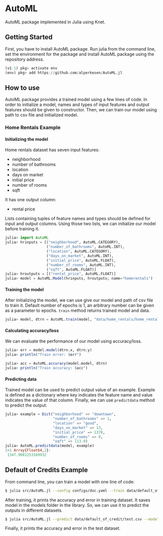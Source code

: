 # AutoML

AutoML package implemented in Julia using Knet.

## Getting Started

First, you have to install AutoML package. Run julia from the command line, set the environment for the package and install AutoML package using the repository address.

```julia
(v1.1) pkg> activate env
(env) pkg> add https://github.com/alperkesen/AutoML.jl
```

## How to use

AutoML package provides a trained model using a few lines of code. In order to initialize a model, names and types of input features and output features should be given to constructor. Then, we can train our model using path to csv file and initialized model.

### Home Rentals Example

#### Initializing the model

Home rentals dataset has seven input features:
- neighborhood
- number of bathrooms
- location
- days on market
- initial price
- number of rooms
- sqft

It has one output column:
- rental price

Lists containing tuples of feature names and types should be defined for input and output columns. Using those two lists, we can initialize our model before training it.

```julia
julia> import AutoML
julia> hrinputs = [("neighborhood", AutoML.CATEGORY),
                   ("number_of_bathrooms", AutoML.INT),
                   ("location", AutoML.CATEGORY),
                   ("days_on_market", AutoML.INT),
                   ("initial_price", AutoML.FLOAT),
                   ("number_of_rooms", AutoML.INT),
                   ("sqft", AutoML.FLOAT)]
julia> hroutputs = [("rental_price", AutoML.FLOAT)]
julia> model = AutoML.Model(hrinputs, hroutputs; name="homerentals")
```

#### Training the model

After initializing the model, we can use give our model and path of csv file to train it. Default number of epochs is 1, an arbitrary number can be given as a parameter to epochs. `train` method returns trained model and data.

```julia
julia> model, dtrn = AutoML.train(model, "data/home_rentals/home_rentals.csv"; epochs=50)
```

#### Calculating accuracy/loss

We can evaluate the performance of our model using accuracy/loss.

```julia
julia> err = model.model(dtrn.x, dtrn.y)
julia> println("Train error: $err")

julia> acc = AutoML.accuracy(model.model, dtrn)
julia> println("Train accuracy: $acc")
```

#### Predicting data

Trained model can be used to predict output value of an example. Example is defined as a dictionary where key indicates the feature name and value indicates the value of that column. Finally, we can use `predictdata` method to predict the output.

```julia
julia> example = Dict("neighborhood" => "downtown",
                      "number_of_bathrooms" => 1,
                      "location" => "good",
                      "days_on_market" => 13,
                      "initial_price" => 1378,
                      "number_of_rooms" => 0,
                      "sqft" => 113.0)
julia> AutoML.predictdata(model, example)
1×1 Array{Float64,2}:
 1347.9081253169932
```
## Default of Credits Example

From command line, you can train a model with one line of code:

```bash
$ julia src/AutoML.jl --config configs/doc.yaml --train data/default_of_credit/train.csv --epochs 1 --model_name doc
```

After training, it prints the accuracy and error in training dataset. It saves model in the models folder in the library. So, we can use it to predict the outputs in different datasets.

```bash
$ julia src/AutoML.jl --predict data/default_of_credit/test.csv --model_path models/doc.jld2
```

Finally, it prints the accuracy and error in the test dataset.
